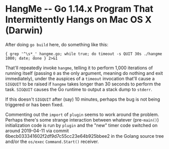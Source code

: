 # HangMe -- Go 1.14.x Program That Intermittently Hangs on Mac OS X (Darwin)

After doing `go build` here, do something like this:

```
{ grep '^\s*_' hangme.go; while true; do timeout -s QUIT 30s ./hangme 1000; date; done } 2>&1
```

That'll repeatedly invoke `hangme`, telling it to perform 1,000 iterations of running itself (passing `0` as the only argument, meaning do nothing and exit immediately), under the auspices
of a `timeout` invocation that'll cause a `SIGQUIT` to be raised if `hangme` takes longer than 30 seconds to perform the task. `SIGQUIT` causes the Go runtime to output a stack dump to
`stderr`.

If this doesn't `SIGQUIT` after (say) 10 minutes, perhaps the bug is not being triggered or has been fixed.

Commenting out the `import` of `plugin` seems to work around the problem. Perhaps there's some strange interaction between whatever (pre-`main()`) initialization code is run by `plugin` and the
"new" timer code switched on around 2019-04-11 via commit 6becb033341602f2df9d7c55cc23e64b925bbee2 in the Golang source tree and/or the `os/exec` `Command.Start()` receiver.
